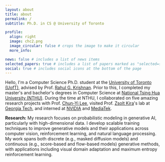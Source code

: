 ```yaml
---
layout: about
title: about
permalink: /
subtitle: Ph.D. in CS @ University of Toronto

profile:
  align: right
  image: chc2.png
  image_circular: false # crops the image to make it circular
  more_info:

news: false # includes a list of news items
selected_papers: true # includes a list of papers marked as "selected={true}"
social: true # includes social icons at the bottom of the page
---
```


Hello, I'm a Computer Science Ph.D. student at the [University of Toronto (UofT)](https://www.utoronto.ca/), advised by Prof. [Rahul G. Krishnan](https://www.cs.toronto.edu/~rahulgk/). Prior to this, I completed my master's and bachelor's degrees in Computer Science at [National Tsing Hua University (NTHU)](https://nthu-en.site.nthu.edu.tw/). During the time at NTHU, I collaborated on five amazing research projects with Prof. [Chun-Yi Lee](https://elsalab.ai/about), visited Prof. [Zsolt Kira](https://faculty.cc.gatech.edu/~zk15/)'s lab at [Georgia Tech](https://www.gatech.edu/), and interned at [NVIDIA](https://www.nvidia.com/en-us/) and [MediaTek](https://www.mediatek.com/).

<b>Research:</b> My research focuses on probabilistic modeling in generative AI, particularly with high-dimensional data. I develop scalable training techniques to improve generative models and their applications across computer vision, reinforcement learning, and natural language processing. My work spans both discrete (e.g., masked diffusion models) and continuous (e.g., score-based and flow-based models) generative methods, with applications including visual domain adaptation and maximum entropy reinforcement learning.